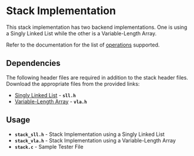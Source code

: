 # Stack Implementation

This stack implementation has two backend implementations. One is using a Singly Linked List while the other is a Variable-Length Array.

Refer to the documentation for the list of [operations](https://docs.google.com/document/d/e/2PACX-1vTg9kabBxnRoOfjooZrdAO6mSefKRY5NywjbLALC-Z3jM5WLfRZRQM8Dm0alEqy4faUrj0Vr33ouol-/pub "operations") supported.

## Dependencies
The following header files are required in addition to the stack header files. Download the appropriate files from the provided links:
- [Singly Linked List](https://github.com/yancyvance/cop3502/tree/main/linkedlist "Singly Linked List") -  **`sll.h`**
- [Variable-Length Array](https://github.com/yancyvance/cop3502/tree/main/array "Variable-Length Array") - **`vla.h`**


## Usage
- **`stack_sll.h`** - Stack Implementation using a Singly Linked List
- **`stack_vla.h`** - Stack Implementation using a Variable-Length Array
- **`stack.c`** - Sample Tester File
